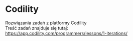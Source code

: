 # Codility
Rozwiązania zadań z platformy Codility 
<br>Treść zadań znajduje się tutaj: https://app.codility.com/programmers/lessons/1-iterations/

